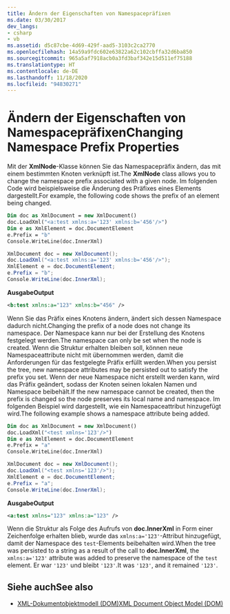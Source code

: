 ```yaml
---
title: Ändern der Eigenschaften von Namespacepräfixen
ms.date: 03/30/2017
dev_langs:
- csharp
- vb
ms.assetid: d5c87cbe-4d69-429f-aad5-3103c2ca2770
ms.openlocfilehash: 14a59a9fdc602e63822a62c102cbffa32d6ba850
ms.sourcegitcommit: 965a5af7918acb0a3fd3baf342e15d511ef75188
ms.translationtype: HT
ms.contentlocale: de-DE
ms.lasthandoff: 11/18/2020
ms.locfileid: "94830271"
---
```

# <a name="changing-namespace-prefix-properties"></a><span data-ttu-id="452e0-102">Ändern der Eigenschaften von Namespacepräfixen</span><span class="sxs-lookup"><span data-stu-id="452e0-102">Changing Namespace Prefix Properties</span></span>
<span data-ttu-id="452e0-103">Mit der **XmlNode**-Klasse können Sie das Namespacepräfix ändern, das mit einem bestimmten Knoten verknüpft ist.</span><span class="sxs-lookup"><span data-stu-id="452e0-103">The **XmlNode** class allows you to change the namespace prefix associated with a given node.</span></span> <span data-ttu-id="452e0-104">Im folgenden Code wird beispielsweise die Änderung des Präfixes eines Elements dargestellt.</span><span class="sxs-lookup"><span data-stu-id="452e0-104">For example, the following code shows the prefix of an element being changed.</span></span>  
  
```vb  
Dim doc as XmlDocument = new XmlDocument()  
doc.LoadXml("<a:test xmlns:a='123' xmlns:b='456'/>")  
Dim e as XmlElement = doc.DocumentElement  
e.Prefix = "b"  
Console.WriteLine(doc.InnerXml)  
```  
  
```csharp  
XmlDocument doc = new XmlDocument();  
doc.LoadXml("<a:test xmlns:a='123' xmlns:b='456'/>");  
XmlElement e = doc.DocumentElement;
e.Prefix = "b";  
Console.WriteLine(doc.InnerXml);  
```  
  
 <span data-ttu-id="452e0-105">**Ausgabe**</span><span class="sxs-lookup"><span data-stu-id="452e0-105">**Output**</span></span>  
  
```xml  
<b:test xmlns:a="123" xmlns:b="456" />  
```  
  
 <span data-ttu-id="452e0-106">Wenn Sie das Präfix eines Knotens ändern, ändert sich dessen Namespace dadurch nicht.</span><span class="sxs-lookup"><span data-stu-id="452e0-106">Changing the prefix of a node does not change its namespace.</span></span> <span data-ttu-id="452e0-107">Der Namespace kann nur bei der Erstellung des Knotens festgelegt werden.</span><span class="sxs-lookup"><span data-stu-id="452e0-107">The namespace can only be set when the node is created.</span></span> <span data-ttu-id="452e0-108">Wenn die Struktur erhalten bleiben soll, können neue Namespaceattribute nicht mit übernommen werden, damit die Anforderungen für das festgelegte Präfix erfüllt werden.</span><span class="sxs-lookup"><span data-stu-id="452e0-108">When you persist the tree, new namespace attributes may be persisted out to satisfy the prefix you set.</span></span> <span data-ttu-id="452e0-109">Wenn der neue Namespace nicht erstellt werden kann, wird das Präfix geändert, sodass der Knoten seinen lokalen Namen und Namespace beibehält.</span><span class="sxs-lookup"><span data-stu-id="452e0-109">If the new namespace cannot be created, then the prefix is changed so the node preserves its local name and namespace.</span></span> <span data-ttu-id="452e0-110">Im folgenden Beispiel wird dargestellt, wie ein Namespaceattribut hinzugefügt wird.</span><span class="sxs-lookup"><span data-stu-id="452e0-110">The following example shows a namespace attribute being added.</span></span>  
  
```vb  
Dim doc as XmlDocument = new XmlDocument()  
doc.LoadXml("<test xmlns='123'/>")  
Dim e as XmlElement = doc.DocumentElement  
e.Prefix = "a"  
Console.WriteLine(doc.InnerXml)  
```  
  
```csharp  
XmlDocument doc = new XmlDocument();  
doc.LoadXml("<test xmlns='123'/>");  
XmlElement e = doc.DocumentElement;
e.Prefix = "a";  
Console.WriteLine(doc.InnerXml);  
```  
  
 <span data-ttu-id="452e0-111">**Ausgabe**</span><span class="sxs-lookup"><span data-stu-id="452e0-111">**Output**</span></span>  
  
```xml  
<a:test xmlns="123" xmlns:a="123" />  
```  
  
 <span data-ttu-id="452e0-112">Wenn die Struktur als Folge des Aufrufs von **doc.InnerXml** in Form einer Zeichenfolge erhalten blieb, wurde das `xmlns:a='123'`-Attribut hinzugefügt, damit der Namespace des `test`-Elements beibehalten wird.</span><span class="sxs-lookup"><span data-stu-id="452e0-112">When the tree was persisted to a string as a result of the call to **doc.InnerXml**, the `xmlns:a='123'` attribute was added to preserve the namespace of the `test` element.</span></span> <span data-ttu-id="452e0-113">Er war `'123'` und bleibt `'123'`.</span><span class="sxs-lookup"><span data-stu-id="452e0-113">It was `'123'`, and it remained `'123'`.</span></span>  
  
## <a name="see-also"></a><span data-ttu-id="452e0-114">Siehe auch</span><span class="sxs-lookup"><span data-stu-id="452e0-114">See also</span></span>

- [<span data-ttu-id="452e0-115">XML-Dokumentobjektmodell (DOM)</span><span class="sxs-lookup"><span data-stu-id="452e0-115">XML Document Object Model (DOM)</span></span>](xml-document-object-model-dom.md)
